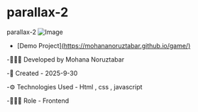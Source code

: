# parallax-2
parallax-2
![Image](https://github.com/user-attachments/assets/00e6615d-031c-4c30-9dce-0c0c7e69b398)
- [Demo Project][(https://mohananoruztabar.github.io/game/)](https://mohananoruztabar.github.io/Page-404/)

-🙋🏽‍♀️ Developed by Mohana Noruztabar

-📅 Created - 2025-9-30

-⚙ Technologies Used - Html , css , javascript

-👩🏽‍💻 Role - Frontend
